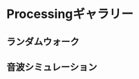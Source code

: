 # Processingギャラリー
## ランダムウォーク
<canvas data-processing-sources="./random_walk/random_walk.pde"></canvas>
## 音波シミュレーション
<canvas data-processing-sources="./wave_simulation/wave_simulation.pde"></canvas>
<script src="./processing.min.js"></script>

